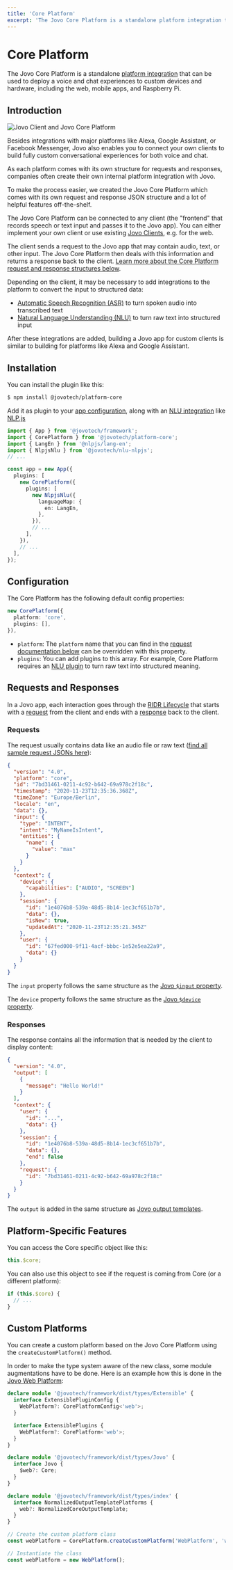 ```yaml
---
title: 'Core Platform'
excerpt: 'The Jovo Core Platform is a standalone platform integration that can be used to deploy a voice and chat experiences to custom devices and hardware, including the web, mobile apps, and Raspberry Pi.'
---
```


# Core Platform

The Jovo Core Platform is a standalone [platform integration](https://www.jovo.tech/docs/platforms) that can be used to deploy a voice and chat experiences to custom devices and hardware, including the web, mobile apps, and Raspberry Pi.

## Introduction

![Jovo Client and Jovo Core Platform](https://github.com/jovotech/jovo-framework/raw/v3/latest/jovo-platforms/jovo-platform-core/img/jovo-client-platform-communication.png 'How Jovo Core Platform communicates with clients like web apps')

Besides integrations with major platforms like Alexa, Google Assistant, or Facebook Messenger, Jovo also enables you to connect your own clients to build fully custom conversational experiences for both voice and chat.

As each platform comes with its own structure for requests and responses, companies often create their own internal platform integration with Jovo.

To make the process easier, we created the Jovo Core Platform which comes with its own request and response JSON structure and a lot of helpful features off-the-shelf.

The Jovo Core Platform can be connected to any client (the "frontend" that records speech or text input and passes it to the Jovo app). You can either implement your own client or use existing [Jovo Clients](https://www.jovo.tech/marketplace/tag/clients), e.g. for the web.

The client sends a request to the Jovo app that may contain audio, text, or other input. The Jovo Core Platform then deals with this information and returns a response back to the client. [Learn more about the Core Platform request and response structures below](#requests-and-responses).

Depending on the client, it may be necessary to add integrations to the platform to convert the input to structured data:

- [Automatic Speech Recognition (ASR)](https://www.jovo.tech/marketplace/tag/asr) to turn spoken audio into transcribed text
- [Natural Language Understanding (NLU)](https://www.jovo.tech/marketplace/tag/nlu) to turn raw text into structured input

After these integrations are added, building a Jovo app for custom clients is similar to building for platforms like Alexa and Google Assistant.

## Installation

You can install the plugin like this:

```sh
$ npm install @jovotech/platform-core
```

Add it as plugin to your [app configuration](https://www.jovo.tech/docs/app-config), along with an [NLU integration](https://www.jovo.tech/docs/nlu) like [NLP.js](https://www.jovo.tech/marketplace/nlu-nlpjs)

```typescript
import { App } from '@jovotech/framework';
import { CorePlatform } from '@jovotech/platform-core';
import { LangEn } from '@nlpjs/lang-en';
import { NlpjsNlu } from '@jovotech/nlu-nlpjs';
// ...

const app = new App({
  plugins: [
    new CorePlatform({
      plugins: [
        new NlpjsNlu({
          languageMap: {
            en: LangEn,
          },
        }),
        // ...
      ],
    }),
    // ...
  ],
});
```

## Configuration

The Core Platform has the following default config properties:

```typescript
new CorePlatform({
  platform: 'core',
  plugins: [],
}),
```

- `platform`: The `platform` name that you can find in the [request documentation below](#request) can be overridden with this property.
- `plugins`: You can add plugins to this array. For example, Core Platform requires an [NLU plugin](https://www.jovo.tech/docs/nlu) to turn raw text into structured meaning.

## Requests and Responses

In a Jovo app, each interaction goes through the [RIDR Lifecycle](https://www.jovo.tech/docs/ridr-lifecycle) that starts with a [request](#requests) from the client and ends with a [response](#responses) back to the client.

### Requests

The request usually contains data like an audio file or raw text ([find all sample request JSONs here](https://github.com/jovotech/jovo-framework/tree/v4/latest/platforms/platform-core/sample-requests)):

```json
{
  "version": "4.0",
  "platform": "core",
  "id": "7bd31461-0211-4c92-b642-69a978c2f18c",
  "timestamp": "2020-11-23T12:35:36.368Z",
  "timeZone": "Europe/Berlin",
  "locale": "en",
  "data": {},
  "input": {
    "type": "INTENT",
    "intent": "MyNameIsIntent",
    "entities": {
      "name": {
        "value": "max"
      }
    }
  },
  "context": {
    "device": {
      "capabilities": ["AUDIO", "SCREEN"]
    },
    "session": {
      "id": "1e4076b8-539a-48d5-8b14-1ec3cf651b7b",
      "data": {},
      "isNew": true,
      "updatedAt": "2020-11-23T12:35:21.345Z"
    },
    "user": {
      "id": "67fed000-9f11-4acf-bbbc-1e52e5ea22a9",
      "data": {}
    }
  }
}
```

The `input` property follows the same structure as the [Jovo `$input` property](https://www.jovo.tech/docs/input).

The `device` property follows the same structure as the [Jovo `$device` property](https://www.jovo.tech/docs/device).

### Responses

The response contains all the information that is needed by the client to display content:

```json
{
  "version": "4.0",
  "output": [
    {
      "message": "Hello World!"
    }
  ],
  "context": {
    "user": {
      "id": "...",
      "data": {}
    },
    "session": {
      "id": "1e4076b8-539a-48d5-8b14-1ec3cf651b7b",
      "data": {},
      "end": false
    },
    "request": {
      "id": "7bd31461-0211-4c92-b642-69a978c2f18c"
    }
  }
}
```

The `output` is added in the same structure as [Jovo output templates](https://www.jovo.tech/docs/output-templates).

## Platform-Specific Features

You can access the Core specific object like this:

```typescript
this.$core;
```

You can also use this object to see if the request is coming from Core (or a different platform):

```typescript
if (this.$core) {
  // ...
}
```

## Custom Platforms

You can create a custom platform based on the Jovo Core Platform using the `createCustomPlatform()` method.

In order to make the type system aware of the new class, some module augmentations have to be done. Here is an example how this is done in the [Jovo Web Platform](https://www.jovo.tech/marketplace/platform-web):

```typescript
declare module '@jovotech/framework/dist/types/Extensible' {
  interface ExtensiblePluginConfig {
    WebPlatform?: CorePlatformConfig<'web'>;
  }

  interface ExtensiblePlugins {
    WebPlatform?: CorePlatform<'web'>;
  }
}

declare module '@jovotech/framework/dist/types/Jovo' {
  interface Jovo {
    $web?: Core;
  }
}

declare module '@jovotech/framework/dist/types/index' {
  interface NormalizedOutputTemplatePlatforms {
    web?: NormalizedCoreOutputTemplate;
  }
}

// Create the custom platform class
const webPlatform = CorePlatform.createCustomPlatform('WebPlatform', 'web');

// Instantiate the class
const webPlatform = new WebPlatform();
```
